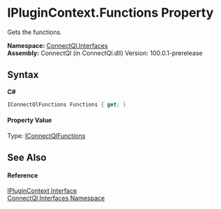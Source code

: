 # IPluginContext.Functions Property 
 

Gets the functions.

**Namespace:**&nbsp;<a href="N_ConnectQl_Interfaces">ConnectQl.Interfaces</a><br />**Assembly:**&nbsp;ConnectQl (in ConnectQl.dll) Version: 100.0.1-prerelease

## Syntax

**C#**<br />
``` C#
IConnectQlFunctions Functions { get; }
```


#### Property Value
Type: <a href="T_ConnectQl_Interfaces_IConnectQlFunctions">IConnectQlFunctions</a>

## See Also


#### Reference
<a href="T_ConnectQl_Interfaces_IPluginContext">IPluginContext Interface</a><br /><a href="N_ConnectQl_Interfaces">ConnectQl.Interfaces Namespace</a><br />